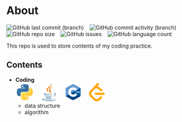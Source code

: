 # About

![GitHub last commit (branch)](https://img.shields.io/github/last-commit/Zoooooone/Coding-practice/main) &ensp; ![GitHub commit activity (branch)](https://img.shields.io/github/commit-activity/m/Zoooooone/Coding-practice) &ensp; ![GitHub repo size](https://img.shields.io/github/repo-size/Zoooooone/Coding-practice) &ensp; ![GitHub issues](https://img.shields.io/github/issues/Zoooooone/Coding-practice) &ensp; ![GitHub language count](https://img.shields.io/github/languages/count/Zoooooone/Coding-practice)

This repo is used to store contents of my coding practice.

## Contents

- **Coding**
    <br>
    <img src="assets\img\file-type-python.svg" width=48 height=48> &ensp; <img src="assets\img\java.svg" width=48 height=48> &ensp; <img src="assets\img\file-type-cpp3.svg" width=48 height=48> &ensp; <img src="assets\img\leetcode.svg" width=48 height=48>
    <br>
    - data structure
    - algorithm
    <br>